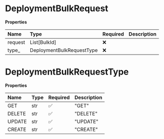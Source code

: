 # DeploymentBulkRequest

**Properties**

| Name    | Type                      | Required | Description |
| :------ | :------------------------ | :------- | :---------- |
| request | List[BulkId]              | ❌       |             |
| type\_  | DeploymentBulkRequestType | ❌       |             |

# DeploymentBulkRequestType

**Properties**

| Name   | Type | Required | Description |
| :----- | :--- | :------- | :---------- |
| GET    | str  | ✅       | "GET"       |
| DELETE | str  | ✅       | "DELETE"    |
| UPDATE | str  | ✅       | "UPDATE"    |
| CREATE | str  | ✅       | "CREATE"    |

